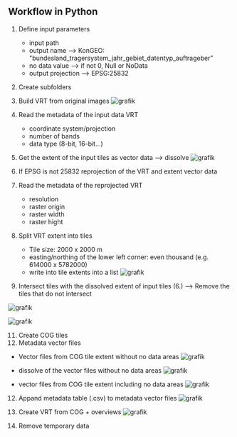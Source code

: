 ## Workflow in Python

1. Define input parameters
   - input path
   - output name ⟶ KonGEO: "bundesland_tragersystem_jahr_gebiet_datentyp_auftrageber"
   - no data value ⟶ if not 0, Null or NoData
   - output projection ⟶ EPSG:25832
2. Create subfolders 
3. Build VRT from original images
![grafik](https://github.com/davidkunze/mosaic-creation/assets/133227408/565776fc-a7c3-40ad-83f2-f1cd8508a4bf)

4. Read the metadata of the input data VRT
   - coordinate system/projection
   - number of bands
   - data type (8-bit, 16-bit...)   
5. Get the extent of the input tiles as vector data ⟶ dissolve
![grafik](https://github.com/davidkunze/mosaic-creation/assets/133227408/522086f5-789b-4a6c-845f-c760c509b808)

6. If EPSG is not 25832 reprojection of the VRT and extent vector data
7. Read the metadata of the reprojected VRT
   - resolution
   - raster origin
   - raster width
   - raster hight
8. Split VRT extent into tiles
   - Tile size: 2000 x 2000 m
   - easting/northing of the lower left corner: even thousand (e.g. 614000 x 5782000)
   - write into tile extents into a list
![grafik](https://github.com/davidkunze/mosaic-creation/assets/133227408/b366b805-b403-4ebf-96e4-8e82afa7937c)

9. Intersect tiles with the dissolved extent of input tiles (6.) ⟶ Remove the tiles that do not intersect

![grafik](https://github.com/davidkunze/mosaic-creation/assets/133227408/39004eb5-c5be-4fe3-9532-9247cb943f56)
   
![grafik](https://github.com/davidkunze/mosaic-creation/assets/133227408/aff56290-7e9c-4f33-90f6-f29de39e76f9)

11. Create COG tiles
12. Metadata vector files
   - Vector files from COG tile extent without no data areas
   ![grafik](https://github.com/davidkunze/mosaic-creation/assets/133227408/2ecb2f60-d06b-4832-badf-f83bf910bf32)

   - dissolve of the vector files without no data areas
   ![grafik](https://github.com/davidkunze/mosaic-creation/assets/133227408/6a2f3bc7-d53e-43f9-9bef-582e5aa3e179)

   - vector files from COG tile extent including no data areas 
   ![grafik](https://github.com/davidkunze/mosaic-creation/assets/133227408/48b95846-952c-484d-854e-116d20029803)

12. Appand metadata table (.csv) to metadata vector files
![grafik](https://github.com/davidkunze/mosaic-creation/assets/133227408/6c9562f6-b2bf-43e3-b193-4a62e9a9dd5c)

13. Create VRT from COG + overviews
![grafik](https://github.com/davidkunze/mosaic-creation/assets/133227408/e706efc9-da46-41b0-9a44-27eaa2621bb5)

14. Remove temporary data

  


